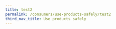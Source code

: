 ```yaml
---
title: test2
permalink: /consumers/use-products-safely/test2
third_nav_title: Use products safely
---
```

